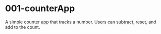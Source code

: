 # 001-counterApp
A simple counter app that tracks a number. Users can subtract, reset, and add to the count.
